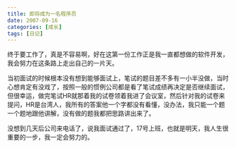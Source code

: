 ```yaml
---
title: 即将成为一名程序员
date: 2007-09-16
categories: [成长]
tags: [日记]
---
```


终于要工作了，真是不容易啊，好在这第一份工作正是我一直都想做的软件开发，我会努力在这条路上走出自己的一片天。
<!--more-->

当初面试的时候根本没有想到能够面试上，笔试的题目差不多有一小半没做，当时心想肯定有没戏了，按照一般的惯例公司都是看了笔试成绩再决定是否继续面试，但很幸运，做完笔试HR就那着我的试卷领着我进了会议室，然后针对我的试卷来提问，HR是台湾人，我所有的答案他一个字都没有看懂，没办法，我只能一个题一个题地跟他讲解，没有做的题我都把思路讲出来了。

没想到几天后公司来电话了，说我面试通过了，17号上班，也就是明天，我人生很重要的一步，我一定会努力的。

